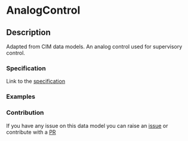 # AnalogControl

## Description 

Adapted from CIM data models. An analog control used for supervisory control.
### Specification

Link to the [specification](https://smart-data-models.github.io/dataModel.EnergyCIM/AnalogControl/doc/spec.md)
### Examples
### Contribution

 If you have any issue on this data model you can raise an [issue](https://github.com/smart-data-models/dataModel.EnergyCIM/issues)  or contribute with a [PR](https://github.com/smart-data-models/dataModel.EnergyCIM/pulls)